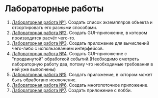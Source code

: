 # Лабораторные работы

1. [Лабораторная работа №1](lab1/). Создать список экземпляров объекта и отсортировать его разными способами.
2. [Лабораторная работа №2](lab2/). Создать GUI-приложение, в котором производится расчёт чего-то.
3. [Лабораторная работа №3](lab3/). Создать приложение для вычислений чего-либо с использованием интерфейсов.
4. [Лабораторная работа №4](lab4/). Создать GUI-приложение с "продвинутой" обработкой событий.(Необходимо смотреть лабораторную работу два, потому что необходимые требования в ней уже выполнены)
5. [Лабораторная работа №5](lab5/). Создать приложение, в котором может быть обработано исключение.
6. [Лабораторная работа №6](lab6/). Создать многопоточное приложение.
7. [Лабораторная работа №7](lab7/). Создать приложение с лобби.
